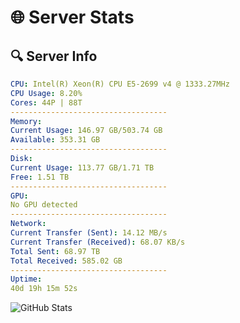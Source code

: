 # 🌐 Server Stats
## 🔍 Server Info
```yaml
CPU: Intel(R) Xeon(R) CPU E5-2699 v4 @ 1333.27MHz
CPU Usage: 8.20%
Cores: 44P | 88T
-----------------------------------
Memory:
Current Usage: 146.97 GB/503.74 GB
Available: 353.31 GB
-----------------------------------
Disk:
Current Usage: 113.77 GB/1.71 TB
Free: 1.51 TB
-----------------------------------
GPU:
No GPU detected
-----------------------------------
Network:
Current Transfer (Sent): 14.12 MB/s
Current Transfer (Received): 68.07 KB/s
Total Sent: 68.97 TB
Total Received: 585.02 GB
-----------------------------------
Uptime:
40d 19h 15m 52s
```
![GitHub Stats](https://img.shields.io/badge/Updated-2025-04-17_16:38:42-blue)